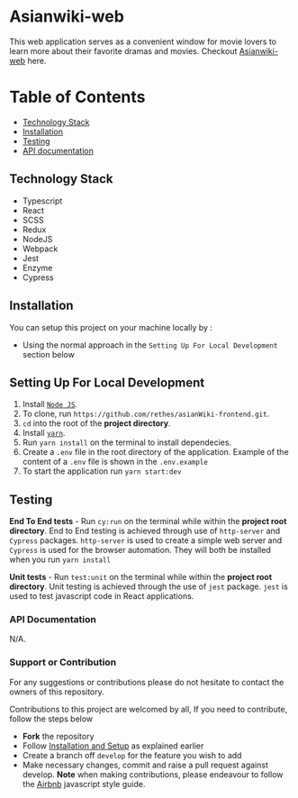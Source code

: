 # Asianwiki-web
This web application serves as a convenient window for movie lovers to learn more about their favorite dramas and movies.
Checkout [Asianwiki-web](https://asianwiki.herokuapp.com) here.

# Table of Contents

- [Technology Stack](#technology-stack)
- [Installation](#installation)
- [Testing](#testing)
- [API documentation](#api-documentation)

## Technology Stack

- Typescript
- React
- SCSS
- Redux
- NodeJS
- Webpack
- Jest
- Enzyme
- Cypress

## Installation

You can setup this project on your machine locally by :

- Using the normal approach in the `Setting Up For Local Development` section below

## Setting Up For Local Development

1. Install [`Node JS`](https://nodejs.org/en/).
2. To clone, run `https://github.com/rethes/asianWiki-frontend.git`.
3. `cd` into the root of the **project directory**.
4. Install [`yarn`](https://yarnpkg.com/en/docs/install#mac-stable).
5. Run `yarn install` on the terminal to install dependecies.
6. Create a `.env` file in the root directory of the application. Example of the content of a `.env` file is shown in the `.env.example`
7. To start the application run `yarn start:dev`

## Testing

**End To End tests** - Run `cy:run` on the terminal while within the **project root directory**. End to End testing is achieved through use of `http-server` and `Cypress` packages. `http-server` is used to create a simple web server and `Cypress` is used for the browser automation. They will both be installed when you run `yarn install`

**Unit tests** - Run `test:unit` on the terminal while within the **project root directory**. Unit testing is achieved through the use of `jest` package. `jest` is used to test javascript code in React applications.

### API Documentation

N/A.

### Support or Contribution

For any suggestions or contributions please do not hesitate to contact the owners of this repository.

Contributions to this project are welcomed by all, If you need to contribute, follow the steps below

- **Fork** the repository
- Follow [Installation and Setup](#installation) as explained earlier
- Create a branch off `develop` for the feature you wish to add
- Make necessary changes, commit and raise a pull request against develop.
  **Note** when making contributions, please endeavour to follow the [Airbnb](https://github.com/airbnb/javascript) javascript style guide.

